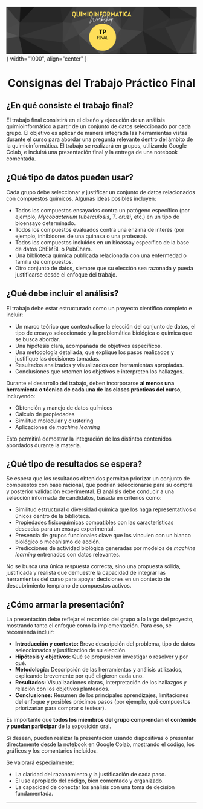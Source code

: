 ![Image](img/7.png){ width="1000", align="center" }

<center> <h1> Consignas del Trabajo Práctico Final </h1> </center>

## ¿En qué consiste el trabajo final?

El trabajo final consistirá en el diseño y ejecución de un análisis quimioinformático a partir de un conjunto de datos seleccionado por cada grupo. El objetivo es aplicar de manera integrada las herramientas vistas durante el curso para abordar una pregunta relevante dentro del ámbito de la quimioinformática. El trabajo se realizará en grupos, utilizando Google Colab, e incluirá una presentación final y la entrega de una notebook comentada.

## ¿Qué tipo de datos pueden usar?

Cada grupo debe seleccionar y justificar un conjunto de datos relacionados con compuestos químicos. Algunas ideas posibles incluyen:

- Todos los compuestos ensayados contra un patógeno específico (por ejemplo, *Mycobacterium tuberculosis*, *T. cruzi*, etc.) en un tipo de bioensayo determinado.
- Todos los compuestos evaluados contra una enzima de interés (por ejemplo, inhibidores de una quinasa o una proteasa).
- Todos los compuestos incluidos en un bioassay específico de la base de datos ChEMBL o PubChem.
- Una biblioteca química publicada relacionada con una enfermedad o familia de compuestos.
- Otro conjunto de datos, siempre que su elección sea razonada y pueda justificarse desde el enfoque del trabajo.

## ¿Qué debe incluir el análisis?

El trabajo debe estar estructurado como un proyecto científico completo e incluir:

- Un marco teórico que contextualice la elección del conjunto de datos, el tipo de ensayo seleccionado y la problemática biológica o química que se busca abordar.
- Una hipótesis clara, acompañada de objetivos específicos.
- Una metodología detallada, que explique los pasos realizados y justifique las decisiones tomadas.
- Resultados analizados y visualizados con herramientas apropiadas.
- Conclusiones que retomen los objetivos e interpreten los hallazgos.

Durante el desarrollo del trabajo, deben incorporarse **al menos una herramienta o técnica de cada una de las clases prácticas del curso**, incluyendo:

- Obtención y manejo de datos químicos
- Cálculo de propiedades
- Similitud molecular y clustering
- Aplicaciones de *machine learning*

Esto permitirá demostrar la integración de los distintos contenidos abordados durante la materia.

## ¿Qué tipo de resultados se espera?

Se espera que los resultados obtenidos permitan priorizar un conjunto de compuestos con base racional, que podrían seleccionarse para su compra y posterior validación experimental. El análisis debe conducir a una selección informada de candidatos, basada en criterios como:

- Similitud estructural o diversidad química que los haga representativos o únicos dentro de la biblioteca.
- Propiedades fisicoquímicas compatibles con las características deseadas para un ensayo experimental.
- Presencia de grupos funcionales clave que los vinculen con un blanco biológico o mecanismo de acción.
- Predicciones de actividad biológica generadas por modelos de *machine learning* entrenados con datos relevantes.

No se busca una única respuesta correcta, sino una propuesta sólida, justificada y realista que demuestre la capacidad de integrar las herramientas del curso para apoyar decisiones en un contexto de descubrimiento temprano de compuestos activos.

<!--
## ¿Cuál es la modalidad de entrega?

**Presentación oral:**  
Jueves 26 de junio y martes 01 de julio durante la clase.  
Cada grupo tendrá **15 minutos para presentar** su trabajo, seguidos de **5 minutos para preguntas**.

**Entrega escrita:**  
Enviar la notebook (formato `.ipynb`, preferentemente desde Google Colab) **antes del miércoles 25 de junio a las 23:59 hs** a los siguientes mails:

- fernan@iib.unsam.edu.ar
- jglavina@iib.unsam.edu.ar
- gromer@iib.unsam.edu.ar
- mdidiergarnham@iib.unsam.edu.ar
-->
## ¿Cómo armar la presentación?

La presentación debe reflejar el recorrido del grupo a lo largo del proyecto, mostrando tanto el enfoque como la implementación. Para eso, se recomienda incluir:

- **Introducción y contexto:** Breve descripción del problema, tipo de datos seleccionados y justificación de su elección.
- **Hipótesis y objetivos:** Qué se propusieron investigar o resolver y por qué.
- **Metodología:** Descripción de las herramientas y análisis utilizados, explicando brevemente por qué eligieron cada uno.
- **Resultados:** Visualizaciones claras, interpretación de los hallazgos y relación con los objetivos planteados.
- **Conclusiones:** Resumen de los principales aprendizajes, limitaciones del enfoque y posibles próximos pasos (por ejemplo, qué compuestos priorizarían para comprar o testear).

Es importante que **todos los miembros del grupo comprendan el contenido y puedan participar** de la exposición oral.

Si desean, pueden realizar la presentación usando diapositivas o presentar directamente desde la notebook en Google Colab, mostrando el código, los gráficos y los comentarios incluidos.

Se valorará especialmente:

- La claridad del razonamiento y la justificación de cada paso.
- El uso apropiado del código, bien comentado y organizado.
- La capacidad de conectar los análisis con una toma de decisión fundamentada.

---
<!-- 
## Resumen

- **Modalidad de resolución:** En grupos  
- **Selección de datos:** Cada grupo elige su propio set de datos químico con justificación  
- **Fecha de entrega escrita:** Miércoles 25 de junio – 23:59 hs  
- **Modalidad de entrega escrita:** Envío de la notebook (`.ipynb`) por mail  
- **Presentación oral:** Jueves 26 de junio y martes 01 de julio (en clase). 15 minutos de exposición + 5 minutos de preguntas

# Cierre de la materia
En breve recibirán por mail los certificados de aprobación con la nota numérica.

A continuación encontrarán una encuesta anónima destinada a identificar puntos débiles y fuertes en la asignatura para poder mejorar en el corto y mediano plazo. Por favor, contestá con honestidad. Todas las críticas constructivas serán bienvenidas. 

[:fontawesome-solid-comment: Encuesta](https://forms.gle/H98euHWUA168C9Qn8){ .md-button .md-button--primary }

-->